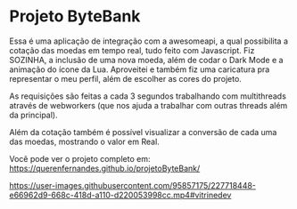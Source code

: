 # Projeto ByteBank

Essa é uma aplicação de integração com a awesomeapi, a qual possibilita a cotação das moedas em tempo real, tudo feito com Javascript. Fiz SOZINHA, a inclusão de uma nova moeda, além de codar o Dark Mode e a animação do ícone da Lua. Aproveitei e também fiz uma caricatura pra representar o meu perfil, além de escolher as cores do projeto.

As requisições são feitas a cada 3 segundos trabalhando com multithreads através de webworkers (que nos ajuda a trabalhar com outras threads além da principal).

Além da cotação também é possível visualizar a conversão de cada uma das moedas, mostrando o valor em Real.


Você pode ver o projeto completo em: https://querenfernandes.github.io/projetoByteBank/

https://user-images.githubusercontent.com/95857175/227718448-e66962d9-668c-418d-a110-d220053998cc.mp4#vitrinedev


